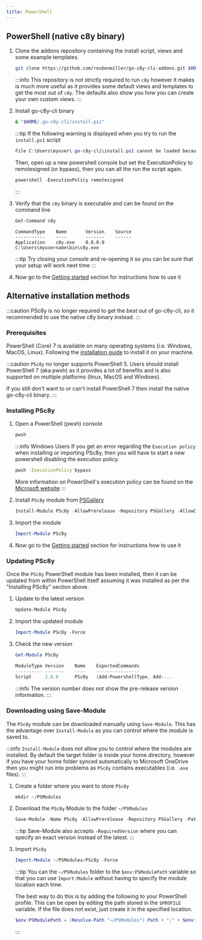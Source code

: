 ```yaml
---
title: PowerShell
---
```

## PowerShell (native c8y binary)

1. Clone the addons repository containing the install script, views and some example templates.

    ```sh
    git clone https://github.com/reubenmiller/go-c8y-cli-addons.git $HOME/.go-c8y-cli
    ```

    :::info
    This repository is not strictly required to run `c8y` however it makes is much more useful as it provides some  default views and templates to get the most out of `c8y`. The defaults also show you how you can create your own custom views.
    :::

2. Install go-c8y-cli binary

    ```sh
    & "$HOME/.go-c8y-cli/install.ps1"
    ```

    :::tip
    If the following warning is displayed when you try to run the `install.ps1` script

    ```powershell
    File C:\Users\myuser\.go-c8y-cli\install.ps1 cannot be loaded because running scripts is disabled on this system...
    ```

    Then, open up a new powershell console but set the ExecutionPolicy to remotesigned (or bypass), then you can all the run the script again.

    ```powershell
    powershell -ExecutionPolicy remotesigned
    ```
    :::

3. Verify that the `c8y` binary is executable and can be found on the command line 

    ```bash
    Get-Command c8y
    ```

    ```text title="Output"
    CommandType    Name       Version    Source
    -----------    ----       -------    ------
    Application    c8y.exe    0.0.0.0    C:\Users\myusername\bin\c8y.exe
    ```

    :::tip
    Try closing your console and re-opening it so you can be sure that your setup will work next time
    :::

3. Now go to the [Getting started](/docs/gettingstarted/) section for instructions how to use it

## Alternative installation methods

:::caution
PSc8y is no longer required to get the best out of go-c8y-cli, so it recommended to use the native c8y binary instead.
:::

### Prerequisites

PowerShell (Core) 7 is available on many operating systems (i.e. Windows, MacOS, Linux). Following the [installation guide](https://docs.microsoft.com/en-us/powershell/scripting/install/installing-powershell) to install it on your machine.

:::caution
`PSc8y` no longer supports PowerShell 5. Users should install PowerShell 7 (aka pwsh) as it provides a lot of benefits and is also supported on multiple platforms (linux, MacOS and Windows).

If you still don't want to or can't install PowerShell 7 then install the native go-c8y-cli binary.
:::

### Installing PSc8y

1. Open a PowerShell (pwsh) console

    ```bash
    pwsh
    ```

    :::info Windows Users
    If you get an error regarding the `Execution policy` when installing or importing PSc8y, then you will have to start a new powershell disabling the execution policy.

    ```bash
    pwsh -ExecutionPolicy bypass
    ```
    
    More information on PowerShell's execution policy can be found on the [Microsoft website](https://docs.microsoft.com/en-us/powershell/module/microsoft.powershell.core/about/about_execution_policies)
    :::

1. Install `PSc8y` module from [PSGallery](https://www.powershellgallery.com/packages/PSc8y)

    ```powershell
    Install-Module PSc8y -AllowPrerelease -Repository PSGallery -AllowClobber -Scope CurrentUser
    ```

1. Import the module

    ```powershell
    Import-Module PSc8y
    ```

1. Now go to the [Getting started](/docs/gettingstarted/) section for instructions how to use it


### Updating PSc8y

Once the `PSc8y` PowerShell module has been installed, then it can be updated from within PowerShell itself assuming it was installed as per the "Installing PSc8y" section above.

1. Update to the latest version

    ```powershell
    Update-Module PSc8y
    ```

1. Import the updated module

    ```powershell
    Import-Module PSc8y -Force
    ```

1. Check the new version

    ```powershell
    Get-Module PSc8y
    ```

    ```powershell
    ModuleType Version    Name    ExportedCommands
    ---------- -------    ----    ----------------
    Script     2.0.0      PSc8y   {Add-PowershellType, Add-...
    ```

    :::info
    The version number does not show the pre-release version information.
    :::

### Downloading using Save-Module

The `PSc8y` module can be downloaded manually using `Save-Module`. This has the advantage over  `Install-Module` as you can control where the module is saved to.

:::info
`Install-Module` does not allow you to control where the modules are installed. By default the target folder is inside your home directory, however if you have your home folder synced automatically to Microsoft OneDrive then you might run into problems as `PSc8y` contains executables (i.e. `.exe` files).
:::

1. Create a folder where you want to store `PSc8y`

    ```powershell
    mkdir ~/PSModules
    ```

1. Download the `PSc8y` Module to the folder `~/PSModules`

    ```powershell
    Save-Module -Name PSc8y -AllowPrerelease -Repository PSGallery -Path ~/PSModules
    ```

    :::tip
    Save-Module also accepts `-RequiredVersion` where you can specify an exact version instead of the latest.
    :::

1. Import `PSc8y`

    ```powershell
    Import-Module ~/PSModules/PSc8y -Force
    ```

    :::tip
    You can the `~/PSModules` folder to the `$env:PSModulePath` variable so that you can use `Import-Module` without having to specify the module location each time.

    The best way to do this is by adding the following to your PowerShell profile. This can be open by editing the path stored in the `$PROFILE` variable. If the file does not exist, just create it in the specified location.

    ```powershell
    $env:PSModulePath = (Resolve-Path "~/PSModules").Path + ";" + $env:PSModulePath
    ```
    :::
